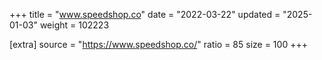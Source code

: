 +++
title = "www.speedshop.co"
date = "2022-03-22"
updated = "2025-01-03"
weight = 102223

[extra]
source = "https://www.speedshop.co/"
ratio = 85
size = 100
+++
